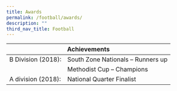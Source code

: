 ```yaml
---
title: Awards
permalink: /football/awards/
description: ""
third_nav_title: Football
---
```

<table>
<thead>
  <tr>
    <th colspan="2">Achievements</th>
  </tr>
</thead>
<tbody>
  <tr>
    <td>B Division (2018):</td>
    <td>South Zone Nationals – Runners up</td>
  </tr>
  <tr>
    <td></td>
    <td>Methodist Cup – Champions</td>
  </tr>
  <tr>
    <td>A division (2018):</td>
    <td>National Quarter Finalist</td>
  </tr>
</tbody>
</table>